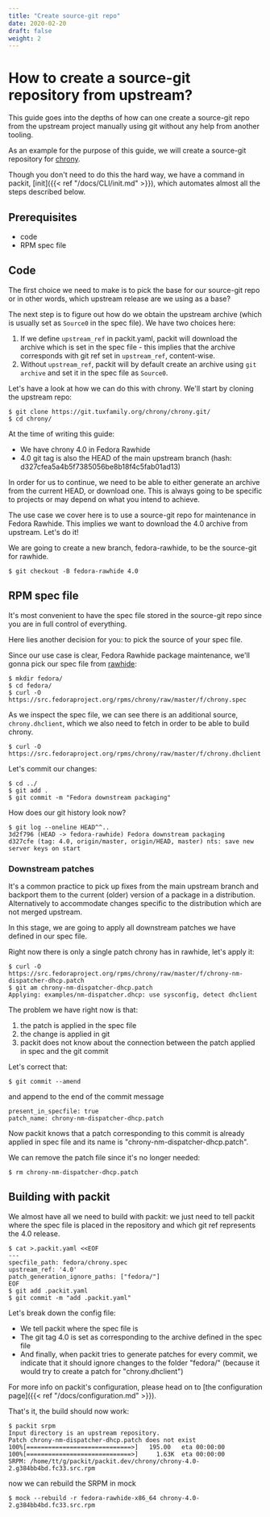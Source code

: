 ```yaml
---
title: "Create source-git repo"
date: 2020-02-20
draft: false
weight: 2
---
```


# How to create a source-git repository from upstream?

This guide goes into the depths of how can one create a source-git repo from
the upstream project manually using git without any help from another tooling.

As an example for the purpose of this guide, we will create a source-git
repository for [chrony](https://chrony.tuxfamily.org/).

Though you don't need to do this the hard way, we have a command in packit,
[init]({{< ref "/docs/CLI/init.md" >}}), which automates almost all the steps
described below.

## Prerequisites

* code
* RPM spec file

## Code

The first choice we need to make is to pick the base for our source-git repo or
in other words, which upstream release are we using as a base?

The next step is to figure out how do we obtain the upstream archive (which is
usually set as `Source0` in the spec file). We have two choices here:
1. If we define `upstream_ref` in packit.yaml, packit will download the archive
   which is set in the spec file - this implies that the archive corresponds
   with git ref set in `upstream_ref`, content-wise.
2. Without `upstream_ref`, packit will by default create an archive using `git
   archive` and set it in the spec file as `Source0`.

Let's have a look at how we can do this with chrony. We'll start by cloning the
upstream repo:
```
$ git clone https://git.tuxfamily.org/chrony/chrony.git/
$ cd chrony/
```

At the time of writing this guide:
* We have chrony 4.0 in Fedora Rawhide
* 4.0 git tag is also the HEAD of the main upstream branch (hash:
  d327cfea5a4b5f7385056be8b18f4c5fab01ad13)

In order for us to continue, we need to be able to either generate an archive
from the current HEAD, or download one. This is always going to be specific to
projects or may depend on what you intend to achieve.

The use case we cover here is to use a source-git repo for maintenance in
Fedora Rawhide. This implies we want to download the 4.0 archive from upstream.
Let's do it!

We are going to create a new branch, fedora-rawhide, to be the source-git for
rawhide.
```
$ git checkout -B fedora-rawhide 4.0
```


## RPM spec file

It's most convenient to have the spec file stored in the source-git repo since
you are in full control of everything.

Here lies another decision for you: to pick the source of your spec file.

Since our use case is clear, Fedora Rawhide package maintenance, we'll gonna
pick our spec file from [rawhide](https://src.fedoraproject.org/rpms/chrony/tree/master):
```
$ mkdir fedora/
$ cd fedora/
$ curl -O https://src.fedoraproject.org/rpms/chrony/raw/master/f/chrony.spec
```

As we inspect the spec file, we can see there is an additional source,
`chrony.dhclient`, which we also need to fetch in order to be able to build
chrony.

```
$ curl -O https://src.fedoraproject.org/rpms/chrony/raw/master/f/chrony.dhclient
```

Let's commit our changes:
```
$ cd ../
$ git add .
$ git commit -m "Fedora downstream packaging"
```

How does our git history look now?

```
$ git log --oneline HEAD^^..
3d2f796 (HEAD -> fedora-rawhide) Fedora downstream packaging
d327cfe (tag: 4.0, origin/master, origin/HEAD, master) nts: save new server keys on start
```

### Downstream patches

It's a common practice to pick up fixes from the main upstream branch and
backport them to the current (older) version of a package in a distribution.
Alternatively to accommodate changes specific to the distribution which are not
merged upstream.

In this stage, we are going to apply all downstream patches we have defined in
our spec file.

Right now there is only a single patch chrony has in rawhide, let's apply it:
```
$ curl -O https://src.fedoraproject.org/rpms/chrony/raw/master/f/chrony-nm-dispatcher-dhcp.patch
$ git am chrony-nm-dispatcher-dhcp.patch
Applying: examples/nm-dispatcher.dhcp: use sysconfig, detect dhclient
```

The problem we have right now is that:
1. the patch is applied in the spec file
2. the change is applied in git
3. packit does not know about the connection between the patch applied in spec
   and the git commit

Let's correct that:
```
$ git commit --amend
```

and append to the end of the commit message
```
present_in_specfile: true
patch_name: chrony-nm-dispatcher-dhcp.patch
```

Now packit knows that a patch corresponding to this commit is already applied
in spec file and its name is "chrony-nm-dispatcher-dhcp.patch".

We can remove the patch file since it's no longer needed:
```
$ rm chrony-nm-dispatcher-dhcp.patch
```


## Building with packit

We almost have all we need to build with packit: we just need to tell packit
where the spec file is placed in the repository and which git ref represents the
4.0 release.
```
$ cat >.packit.yaml <<EOF
---
specfile_path: fedora/chrony.spec
upstream_ref: '4.0'
patch_generation_ignore_paths: ["fedora/"]
EOF
$ git add .packit.yaml
$ git commit -m "add .packit.yaml"
```

Let's break down the config file:
* We tell packit where the spec file is
* The git tag 4.0 is set as corresponding to the archive defined in the spec
  file
* And finally, when packit tries to generate patches for every commit, we
  indicate that it should ignore changes to the folder "fedora/" (because it
  would try to create a patch for "chrony.dhclient")

For more info on packit's configuration, please head on to [the configuration page]({{< ref "/docs/configuration.md" >}}).

That's it, the build should now work:
```
$ packit srpm
Input directory is an upstream repository.
Patch chrony-nm-dispatcher-dhcp.patch does not exist
100%[=============================>]   195.00   eta 00:00:00 
100%[=============================>]     1.63K  eta 00:00:00 
SRPM: /home/tt/g/packit/packit.dev/chrony/chrony-4.0-2.g384bb4bd.fc33.src.rpm
```

now we can rebuild the SRPM in mock
```
$ mock --rebuild -r fedora-rawhide-x86_64 chrony-4.0-2.g384bb4bd.fc33.src.rpm
```
